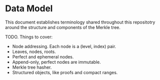 Data Model
==========

This document establishes terminology shared throughout this repositotry around the
structure and components of the Merkle tree.

TODO. Things to cover:
- Node addressing. Each node is a (level, index) pair.
- Leaves, nodes, roots.
- Perfect and ephemeral nodes.
- Append-only, perfect nodes are immutable.
- Merkle tree hasher.
- Structured objects, like proofs and compact ranges.
